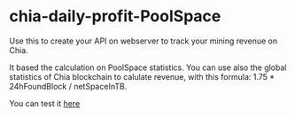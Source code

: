 # chia-daily-profit-PoolSpace

Use this to create your API on webserver to track your mining revenue on Chia.

It based the calculation on PoolSpace statistics.
You can use also the global statistics of Chia blockchain to calulate revenue, with this formula: 1.75 * 24hFoundBlock / netSpaceInTB. 

You can test it [here](https://brottobhmg.it/crypto/dailyProfitChia.php?space=10)
